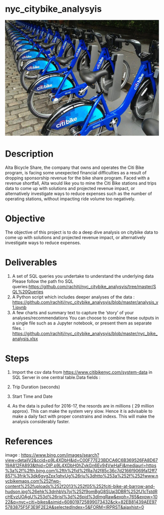 # nyc_citybike_analysyis
![](https://github.com/rachitj/nyc_citybike_analysyis/blob/main/nyc_city_bike.jpg)
# Description
Alta Bicycle Share, the company that owns and operates the Citi Bike program, is facing some unexpected financial difficulties as a result of dropping sponsorship revenue for the bike share program. Faced with a revenue shortfall, Alta would like you to mine the Citi Bike stations and trips data to come up with solutions and projected revenue impact, or alternatively investigate ways to reduce expenses such as the number of operating stations, without impacting ride volume too negatively.

# Objective
The objective of this project is to do a deep dive analysis on citybike data to come up with solutions and projected revenue impact, or alternatively investigate ways to reduce expenses.

# Deliverables
1. A set of SQL queries you undertake to understand the underlying data
  Please follow the path fro SQL queries:https://github.com/rachitj/nyc_citybike_analysyis/tree/master/SQL%20Queries
2. A Python script which includes deeper analyses of the data
  : https://github.com/rachitj/nyc_citybike_analysyis/blob/master/analysis_v1.ipynb
3. A few charts and summary text to capture the ‘story’ of your analyses/recommendations You can choose to combine these outputs in a single file such as a Jupyter notebook, or present them as separate files.
  : https://github.com/rachitj/nyc_citybike_analysyis/blob/master/nyc_bike_analysis.xlsx

# Steps
1.  Import the csv data from https://www.citibikenyc.com/system-data in SQL Server in one central table.Data fields :
  1.  Trip Duration (seconds)
  2.  Start Time and Date

    
2. As the data is pulled for 2016-17, the resords are in millions ( 29 million approx). This can make the system very slow. Hence it is advisable to make a daily fact with proper constrains and indexs. This will make the analysis considerably faster.


# References
image : https://www.bing.com/images/search?view=detailV2&ccid=p9L4XDbH&id=C00F77E23BDCA6C6B369526FA8D6719A812FA893&thid=OIP.p9L4XDbH0hZvkGn6Ev94VwHaFi&mediaurl=https%3a%2f%2fth.bing.com%2fth%2fid%2fRa7d2f85c36c7d2166f9069fa12ff7857%3frik%3dk6gvgZpx1qhvUg%26riu%3dhttp%253a%252f%252fwww.nycbikemaps.com%252fwp-content%252fuploads%252f2013%252f05%252fciti-bike-at-barrow-and-hudson.jpg%26ehk%3dnhbVs7oj%252f9omBgG8SUaj3DBR%252fJ1cTstdRcHEvzUOAgU%253d%26risl%3d%26pid%3dImgRaw&exph=765&expw=1022&q=nyc+citi+bikes&simid=608019725899073432&ck=82EB81439AEE975783875F5F3E9F2E2A&selectedIndex=5&FORM=IRPRST&ajaxhist=0
